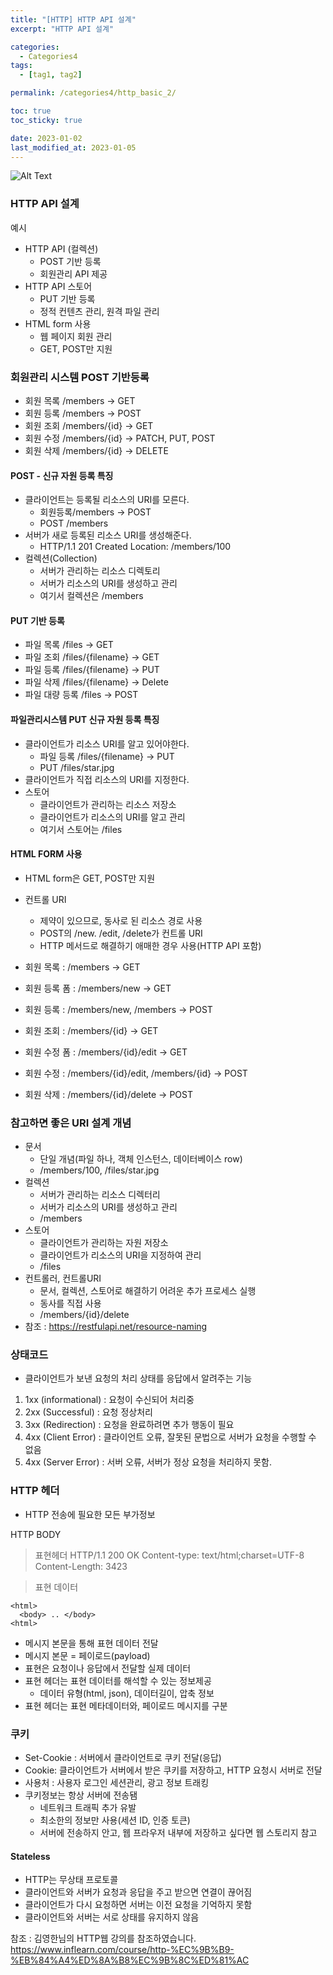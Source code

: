 ```yaml
---
title: "[HTTP] HTTP API 설계"
excerpt: "HTTP API 설계"

categories:
  - Categories4
tags:
  - [tag1, tag2]

permalink: /categories4/http_basic_2/

toc: true
toc_sticky: true

date: 2023-01-02
last_modified_at: 2023-01-05
---
```

![Alt Text](https://tenor.com/ko/view/cat-laptop-typing-shitposting-internet-gif-5142304.gif)
### HTTP API 설계
예시
- HTTP API (컬렉션)
  - POST 기반 등록
  - 회원관리 API 제공
- HTTP API 스토어
  - PUT 기반 등록 
  - 정적 컨텐츠 관리, 원격 파일 관리
- HTML form 사용
  - 웹 페이지 회원 관리
  - GET, POST만 지원
  
### 회원관리 시스템 POST 기반등록
- 회원 목록 /members -> GET
- 회원 등록 /members -> POST
- 회원 조회 /members/{id} -> GET
- 회원 수정 /members/{id} -> PATCH, PUT, POST
- 회원 삭제 /members/{id} -> DELETE

#### POST - 신규 자원 등록 특징
- 클라이언트는 등록될 리소스의 URI를 모른다.
  - 회원등록/members -> POST
  - POST /members
- 서버가 새로 등록된 리소스 URI를 생성해준다.
  - HTTP/1.1 201 Created
    Location: /members/100
- 컬렉션(Collection)
  - 서버가 관리하는 리소스 디렉토리
  - 서버가 리소스의 URI를 생성하고 관리
  - 여기서 컬렉션은 /members

#### PUT 기반 등록
- 파일 목록 /files -> GET
- 파일 조회 /files/{filename} -> GET
- 파일 등록 /files/{filename} -> PUT
- 파일 삭제 /files/{filename} -> Delete
- 파일 대량 등록 /files -> POST

#### 파일관리시스템 PUT 신규 자원 등록 특징
- 클라이언트가 리소스 URI를 알고 있어야한다.
  - 파일 등록 /files/{filename} -> PUT
  - PUT /files/star.jpg
- 클라이언트가 직접 리소스의 URI를 지정한다.
- 스토어
  - 클라이언트가 관리하는 리소스 저장소
  - 클라이언트가 리소스의 URI를 알고 관리
  - 여기서 스토어는 /files
  
#### HTML FORM 사용
- HTML form은 GET, POST만 지원
- 컨트롤 URI
  - 제약이 있으므로, 동사로 된 리소스 경로 사용
  - POST의 /new. /edit, /delete가 컨트롤 URI
  - HTTP 메서드로 해결하기 애매한 경우 사용(HTTP API 포함)
  
- 회원 목록 : /members -> GET
- 회원 등록 폼 : /members/new -> GET
- 회원 등록 : /members/new, /members -> POST
- 회원 조회 : /members/{id} -> GET
- 회원 수정 폼 : /members/{id}/edit -> GET
- 회원 수정 : /members/{id}/edit, /members/{id} -> POST
- 회원 삭제 : /members/{id}/delete -> POST

### 참고하면 좋은 URI 설계 개념
- 문서
  - 단일 개념(파일 하나, 객체 인스턴스, 데이터베이스 row)
  - /members/100, /files/star.jpg
- 컬렉션
  - 서버가 관리하는 리소스 디렉터리
  - 서버가 리소스의 URI를 생성하고 관리
  - /members
- 스토어
   - 클라이언트가 관리하는 자원 저장소
   - 클라이언트가 리소스의 URI을 지정하여 관리
   - /files
- 컨트롤러, 컨트롤URI
   - 문서, 컬렉션, 스토어로 해결하기 어려운 추가 프로세스 실행
   - 동사를 직접 사용
   - /members/{id}/delete
- 참조 : https://restfulapi.net/resource-naming


### 상태코드
 - 클라이언트가 보낸 요청의 처리 상태를 응답에서 알려주는 기능
 1. 1xx (informational) : 요청이 수신되어 처리중
 2. 2xx (Successful) : 요청 정상처리
 3. 3xx (Redirection) : 요청을 완료하려면 추가 행동이 필요
 4. 4xx (Client Error) : 클라이언트 오류, 잘못된 문법으로 서버가 요청을 수행할 수 없음
 5. 4xx (Server Error) : 서버 오류, 서버가 정상 요청을 처리하지 못함.
 
 ### HTTP 헤더
- HTTP 전송에 필요한 모든 부가정보

HTTP BODY

> 표현헤더
HTTP/1.1 200 OK
Content-type: text/html;charset=UTF-8
Content-Length: 3423

>표현 데이터
```
<html>
  <body> .. </body>
<html>
```

- 메시지 본문을 통해 표현 데이터 전달
- 메시지 본문 = 페이로드(payload)
- 표현은 요청이나 응답에서 전달할 실제 데이터
- 표현 헤더는 표현 데이터를 해석할 수 있는 정보제공
  - 데이터 유형(html, json), 데이터길이, 압축 정보
- 표현 헤더는 표현 메타데이터와, 페이로드 메시지를 구분


### 쿠키
- Set-Cookie : 서버에서 클라이언트로 쿠키 전달(응답)
- Cookie: 클라이언트가 서버에서 받은 쿠키를 저장하고, HTTP 요청시 서버로 전달
- 사용처 : 사용자 로그인 세션관리, 광고 정보 트래킹
- 쿠키정보는 항상 서버에 전송됌
  - 네트워크 트래픽 추가 유발
  - 최소한의 정보만 사용(세션 ID, 인증 토큰)
  - 서버에 전송하지 안고, 웹 프라우저 내부에 저장하고 싶다면 웹 스토리지 참고
  
#### Stateless
- HTTP는 무상태 프로토콜
- 클라이언트와 서버가 요청과 응답을 주고 받으면 연결이 끊어짐
- 클라이언트가 다시 요청하면 서버는 이전 요청을 기억하지 못함
- 클라이언트와 서버는 서로 상태를 유지하지 않음
 

참조 : 김영한님의 HTTP웹 강의를 참조하였습니다. 
https://www.inflearn.com/course/http-%EC%9B%B9-%EB%84%A4%ED%8A%B8%EC%9B%8C%ED%81%AC
